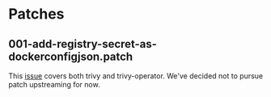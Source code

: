 # Patches

## 001-add-registry-secret-as-dockerconfigjson.patch

This [issue](https://github.com/aquasecurity/trivy-operator/issues/695) covers both trivy and trivy-operator. We've decided not to pursue patch upstreaming for now.
